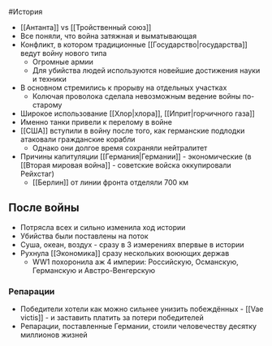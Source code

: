 #История 
- [[Антанта]] vs [[Тройственный союз]]
- Все поняли, что война затяжная и выматывающая 
- Конфликт, в котором традиционные [[Государство|государства]] ведут войну нового типа 
	-  Огромные армии
	- Для убийства людей используются новейшие достижения науки и техники 
- В основном стремились к прорыву на отдельных участках 
	- Колючая проволока сделала невозможным ведение войны по-старому 
- Широкое использование [[Хлор|хлора]], [[Иприт|горчичного газа]]
- Именно танки привели к перелому в войне 
- [[США]] вступили в войну после того, как германские подлодки атаковали гражданские корабли 
	- Однако они долгое время сохраняли нейтралитет 
- Причины капитуляции [[Германия|Германии]] - экономические (в [[Вторая мировая война]] - советские войска оккупировали Рейхстаг)
	- [[Берлин]] от линии фронта отделяли 700 км
## После войны 
- Потрясла всех и сильно изменила ход истории
- Убийства были поставлены на поток
- Суша, океан, воздух - сразу в 3 измерениях впервые в истории
- Рухнула [[Экономика]] сразу нескольких воюющих держав 
	- WW1 похоронила аж 4 империи: Российскую, Османскую, Германскую и Австро-Венгерскую
### Репарации
- Победители хотели как можно сильнее унизить побеждённых - [[Vae victis]] - и заставить платить за потери победителей 
- Репарации, поставленные Германии, стоили человечеству десятку миллионов жизней 